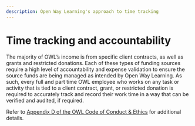 ```yaml
---
description: Open Way Learning's approach to time tracking
---
```


# Time tracking and accountability
The majority of OWL’s income is from specific client contracts, as well as grants and restricted donations. Each of these types of funding sources require a high level of accountability and expense validation to ensure the source funds are being managed as intended by Open Way Learning. As such, every full and part time OWL employee who works on any task or activity that is tied to a client contract, grant, or restricted donation is required to accurately track and record their work time in a way that can be verified and audited, if required.

Refer to [Appendix D of the OWL Code of Conduct & Ethics](/our-policies/code-of-conduct-and-ethics#appendix-d-timekeeping-policy) for additional details.